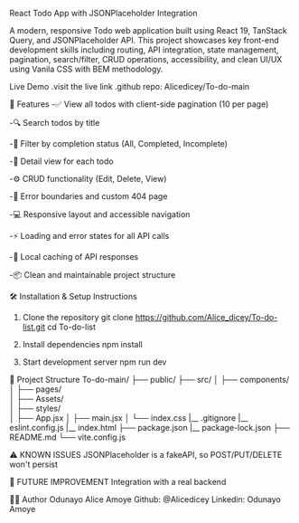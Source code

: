 React Todo App with JSONPlaceholder Integration

A modern, responsive Todo web application built using React 19, TanStack Query, and JSONPlaceholder API. This project showcases key front-end development skills including routing, API integration, state management, pagination, search/filter, CRUD operations, accessibility, and clean UI/UX using Vanila CSS with BEM methodology.

Live Demo
.visit the live link
.github repo: Alicedicey/To-do-main

📌 Features
  -✅ View all todos with client-side pagination (10 per page)

  -🔍 Search todos by title

  -🎯 Filter by completion status (All, Completed, Incomplete)

  -🔎 Detail view for each todo

  -⚙ CRUD functionality (Edit, Delete, View)

  -🔁 Error boundaries and custom 404 page

  -💻 Responsive layout and accessible navigation

  -⚡ Loading and error states for all API calls

  -💾 Local caching of API responses

  -📦 Clean and maintainable project structure

 🛠 Installation & Setup Instructions

 1. Clone the repository
git clone https://github.com/Alice_dicey/To-do-list.git
cd To-do-list

2. Install dependencies
npm install

3. Start development server
npm run dev

📂 Project Structure
To-do-main/
├── public/
├── src/
│   ├── components/       
│   ├── pages/             
│   ├── Assets/          
│   ├── styles/             
│   ├── App.jsx
│   ├── main.jsx
│   └── index.css
|__ .gitignore
|__ eslint.config.js
|__ index.html
├── package.json
|__ package-lock.json
├── README.md
└── vite.config.js

 ⚠ KNOWN ISSUES
 JSONPlaceholder is a fakeAPI, so POST/PUT/DELETE won't persist

 🧭  FUTURE IMPROVEMENT
 Integration with a real backend

  👨‍💻 Author
 Odunayo Alice Amoye
 Github: @Alicedicey
 Linkedin: Odunayo Amoye
